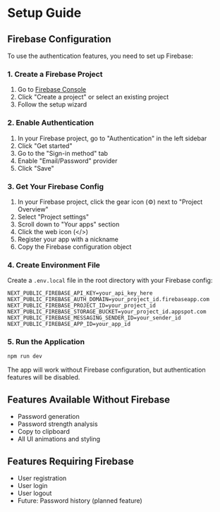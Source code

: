# Setup Guide

## Firebase Configuration

To use the authentication features, you need to set up Firebase:

### 1. Create a Firebase Project

1. Go to [Firebase Console](https://console.firebase.google.com/)
2. Click "Create a project" or select an existing project
3. Follow the setup wizard

### 2. Enable Authentication

1. In your Firebase project, go to "Authentication" in the left sidebar
2. Click "Get started"
3. Go to the "Sign-in method" tab
4. Enable "Email/Password" provider
5. Click "Save"

### 3. Get Your Firebase Config

1. In your Firebase project, click the gear icon (⚙️) next to "Project Overview"
2. Select "Project settings"
3. Scroll down to "Your apps" section
4. Click the web icon (</>)
5. Register your app with a nickname
6. Copy the Firebase configuration object

### 4. Create Environment File

Create a `.env.local` file in the root directory with your Firebase config:

```env
NEXT_PUBLIC_FIREBASE_API_KEY=your_api_key_here
NEXT_PUBLIC_FIREBASE_AUTH_DOMAIN=your_project_id.firebaseapp.com
NEXT_PUBLIC_FIREBASE_PROJECT_ID=your_project_id
NEXT_PUBLIC_FIREBASE_STORAGE_BUCKET=your_project_id.appspot.com
NEXT_PUBLIC_FIREBASE_MESSAGING_SENDER_ID=your_sender_id
NEXT_PUBLIC_FIREBASE_APP_ID=your_app_id
```

### 5. Run the Application

```bash
npm run dev
```

The app will work without Firebase configuration, but authentication features will be disabled.

## Features Available Without Firebase

- Password generation
- Password strength analysis
- Copy to clipboard
- All UI animations and styling

## Features Requiring Firebase

- User registration
- User login
- User logout
- Future: Password history (planned feature)
